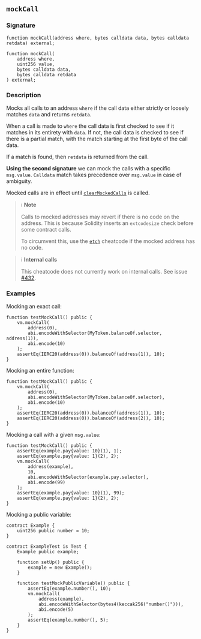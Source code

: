 ## `mockCall`

### Signature

```solidity
function mockCall(address where, bytes calldata data, bytes calldata retdata) external;
```

```solidity
function mockCall(
    address where,
    uint256 value,
    bytes calldata data,
    bytes calldata retdata
) external;
```

### Description

Mocks all calls to an address `where` if the call data either strictly or loosely matches `data` and returns `retdata`.

When a call is made to `where` the call data is first checked to see if it matches in its entirety with `data`.
If not, the call data is checked to see if there is a partial match, with the match starting at the first byte of the call data.

If a match is found, then `retdata` is returned from the call.


**Using the second signature** we can mock the calls with a specific `msg.value`. `Calldata` match takes precedence over `msg.value` in case of ambiguity.

Mocked calls are in effect until [`clearMockedCalls`](./clear-mocked-calls.md) is called.

> ℹ️ **Note**
>
> Calls to mocked addresses may revert if there is no code on the address.
> This is because Solidity inserts an `extcodesize` check before some contract calls.
>
> To circumvent this, use the [`etch`](./etch.md) cheatcode if the mocked address has no code.

> ℹ️ **Internal calls**
>
> This cheatcode does not currently work on internal calls. See issue [#432](https://github.com/foundry-rs/foundry/issues/432).

### Examples

Mocking an exact call:

```solidity
function testMockCall() public {
    vm.mockCall(
        address(0),
        abi.encodeWithSelector(MyToken.balanceOf.selector, address(1)),
        abi.encode(10)
    );
    assertEq(IERC20(address(0)).balanceOf(address(1)), 10);
}
```

Mocking an entire function:

```solidity
function testMockCall() public {
    vm.mockCall(
        address(0),
        abi.encodeWithSelector(MyToken.balanceOf.selector),
        abi.encode(10)
    );
    assertEq(IERC20(address(0)).balanceOf(address(1)), 10);
    assertEq(IERC20(address(0)).balanceOf(address(2)), 10);
}
```

Mocking a call with a given `msg.value`:


```solidity
function testMockCall() public {
    assertEq(example.pay{value: 10}(1), 1);
    assertEq(example.pay{value: 1}(2), 2);
    vm.mockCall(
        address(example),
        10,
        abi.encodeWithSelector(example.pay.selector),
        abi.encode(99)
    );
    assertEq(example.pay{value: 10}(1), 99);
    assertEq(example.pay{value: 1}(2), 2);
}
```

Mocking a public variable:


```solidity
contract Example {
    uint256 public number = 10;
}

contract ExampleTest is Test {
    Example public example;

    function setUp() public {
        example = new Example();
    }

    function testMockPublicVariable() public {
        assertEq(example.number(), 10);
        vm.mockCall(
            address(example),
            abi.encodeWithSelector(bytes4(keccak256("number()"))),
            abi.encode(5)
        );
        assertEq(example.number(), 5);
    }
}
```
